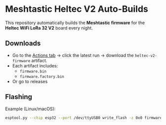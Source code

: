 # Meshtastic Heltec V2 Auto-Builds

This repository automatically builds the **Meshtastic firmware** for the  
**Heltec WiFi LoRa 32 V2** board every night.

## Downloads
- Go to the [Actions tab](../../actions) → click the latest run → download the `heltec-v2-firmware` artifact.
- Each artifact includes:
  - `firmware.bin`
  - `firmware.factory.bin`
- Or go to releases

## Flashing
Example (Linux/macOS):
```bash
esptool.py --chip esp32 --port /dev/ttyUSB0 write_flash -z 0x0 firmware.factory.bin